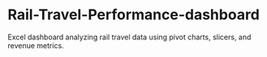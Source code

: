 # Rail-Travel-Performance-dashboard
Excel dashboard analyzing rail travel data using pivot charts, slicers, and revenue metrics.
